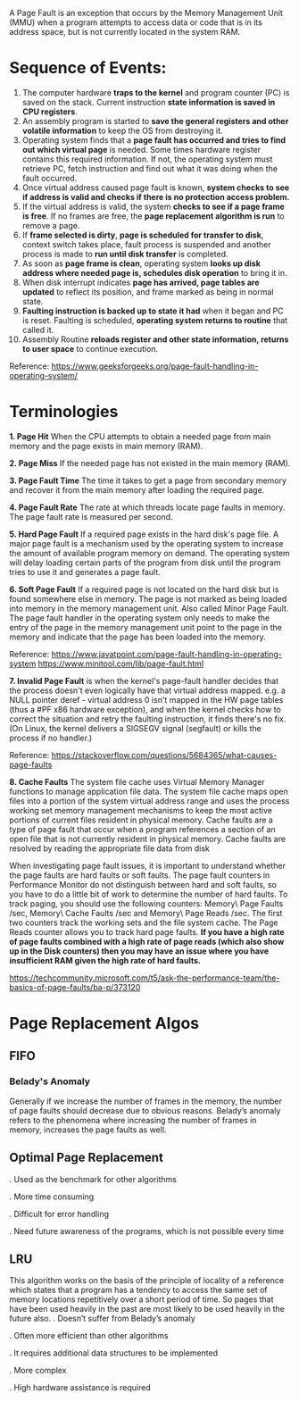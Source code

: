 A Page Fault is an exception that occurs by the Memory Management Unit (MMU) when a program attempts to access data or code that is in its address space, but is not currently located in the system RAM.

# Sequence of Events:

1. The computer hardware **traps to the kernel** and program counter (PC) is saved on the stack. Current instruction **state information is saved in CPU registers**.
2. An assembly program is started to **save the general registers and other volatile information** to keep the OS from destroying it.
3. Operating system finds that a **page fault has occurred and tries to find out which virtual page** is needed. Some times hardware register contains this required information. If not, the operating system must retrieve PC, fetch instruction and find out what it was doing when the fault occurred.
4. Once virtual address caused page fault is known, **system checks to see if address is valid and checks if there is no protection access problem.**
5. If the virtual address is valid, the system **checks to see if a page frame is free**. If no frames are free, the **page replacement algorithm is run** to remove a page.
6. If **frame selected is dirty**, **page is scheduled for transfer to disk**, context switch takes place, fault process is suspended and another process is made to **run until disk transfer** is completed.
7. As soon as **page frame is clean**, operating system **looks up disk address where needed page is, schedules disk operation** to bring it in.
8. When disk interrupt indicates **page has arrived, page tables are updated** to reflect its position, and frame marked as being in normal state.
9. **Faulting instruction is backed up to state it had** when it began and PC is reset. Faulting is scheduled, **operating system returns to routine** that called it.
10. Assembly Routine **reloads register and other state information, returns to user space** to continue execution.

Reference: https://www.geeksforgeeks.org/page-fault-handling-in-operating-system/

# Terminologies
**1. Page Hit** When the CPU attempts to obtain a needed page from main memory and the page exists in main memory (RAM).

**2. Page Miss** If the needed page has not existed in the main memory (RAM).

**3. Page Fault Time** The time it takes to get a page from secondary memory and recover it from the main memory after loading the required page.

**4. Page Fault Rate** The rate at which threads locate page faults in memory. The page fault rate is measured per second.

**5. Hard Page Fault** If a required page exists in the hard disk's page file. A major page fault is a mechanism used by the operating system to increase the amount of available program memory on demand. The operating system will delay loading certain parts of the program from disk until the program tries to use it and generates a page fault.

**6. Soft Page Fault** If a required page is not located on the hard disk but is found somewhere else in memory. The page is not marked as being loaded into memory in the memory management unit. Also called Minor Page Fault. The page fault handler in the operating system only needs to make the entry of the page in the memory management unit point to the page in the memory and indicate that the page has been loaded into the memory.

Reference: https://www.javatpoint.com/page-fault-handling-in-operating-system
https://www.minitool.com/lib/page-fault.html

**7. Invalid Page Fault** is when the kernel's page-fault handler decides that the process doesn't even logically have that virtual address mapped. e.g. a NULL pointer deref - virtual address 0 isn't mapped in the HW page tables (thus a #PF x86 hardware exception), and when the kernel checks how to correct the situation and retry the faulting instruction, it finds there's no fix. (On Linux, the kernel delivers a SIGSEGV signal (segfault) or kills the process if no handler.)

Reference: https://stackoverflow.com/questions/5684365/what-causes-page-faults

**8. Cache Faults** The system file cache uses Virtual Memory Manager functions to manage application file data.  The system file cache maps open files into a portion of the system virtual address range and uses the process working set memory management mechanisms to keep the most active portions of current files resident in physical memory.  Cache faults are a type of page fault that occur when a program references a section of an open file that is not currently resident in physical memory.  Cache faults are resolved by reading the appropriate file data from disk

When investigating page fault issues, it is important to understand whether the page faults are hard faults or soft faults.  The page fault counters in Performance Monitor do not distinguish between hard and soft faults, so you have to do a little bit of work to determine the number of hard faults.  To track paging, you should use the following counters: Memory\ Page Faults /sec, Memory\ Cache Faults /sec and Memory\ Page Reads /sec.  The first two counters track the working sets and the file system cache.  The Page Reads counter allows you to track hard page faults.  **If you have a high rate of page faults combined with a high rate of page reads (which also show up in the Disk counters) then you may have an issue where you have insufficient RAM given the high rate of hard faults.**

https://techcommunity.microsoft.com/t5/ask-the-performance-team/the-basics-of-page-faults/ba-p/373120

# Page Replacement Algos

## FIFO
### Belady's Anomaly
Generally if we increase the number of frames in the memory, the number of page faults should decrease due to obvious reasons. Belady’s anomaly refers to the phenomena where increasing the number of frames in memory, increases the page faults as well.

## Optimal Page Replacement
. Used as the benchmark for other algorithms

. More time consuming

. Difficult for error handling

. Need future awareness of the programs, which is not possible every time

## LRU
This algorithm works on the basis of the principle of locality of a reference which states that a program has a tendency to access the same set of memory locations repetitively over a short period of time. So pages that have been used heavily in the past are most likely to be used heavily in the future also.
. Doesn’t suffer from Belady’s anomaly

. Often more efficient than other algorithms

. It requires additional data structures to be implemented

. More complex

. High hardware assistance is required

